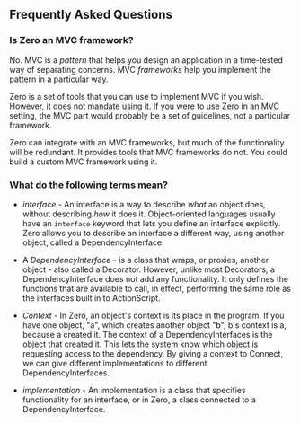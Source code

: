## Frequently Asked Questions

### Is Zero an MVC framework?

No. MVC is a _pattern_ that helps you design an application in a time-tested way of separating concerns. MVC _frameworks_ help you implement the pattern in a particular way. 

Zero is a set of tools that you can use to implement MVC if you wish. However, it does not mandate using it. If you were to use Zero in an MVC setting, the MVC part would probably be a set of guidelines, not a particular framework. 

Zero can integrate with an MVC frameworks, but much of the functionality will be redundant. It provides tools that MVC frameworks do not. You could build a custom MVC framework using it. 

### What do the following terms mean?

* _interface_ - An interface is a way to describe _what_ an object does, without describing _how_ it does it. Object-oriented languages usually have an `interface` keyword that lets you define an interface explicitly. Zero allows you to describe an interface a different way, using another object, called a DependencyInterface.

* A _DependencyInterface_ - is a class that wraps, or proxies, another object - also called a Decorator. However, unlike most Decorators, a DependencyInterface does not add any functionality. It only defines the functions that are available to call, in effect, performing the same role as the interfaces built in to ActionScript.

* _Context_ - In Zero, an object's context is its place in the program. If you have one object, "a", which creates another object "b", b's context is a, because a created it. The context of a DependencyInterfaces is the object that created it. This lets the system know which object is requesting access to the dependency. By giving a context to Connect, we can give different implementations to different DependencyInterfaces.

* _implementation_ - An implementation is a class that specifies functionality for an interface, or in Zero, a class connected to a DependencyInterface.

